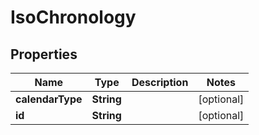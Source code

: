 
# IsoChronology

## Properties
Name | Type | Description | Notes
------------ | ------------- | ------------- | -------------
**calendarType** | **String** |  |  [optional]
**id** | **String** |  |  [optional]



